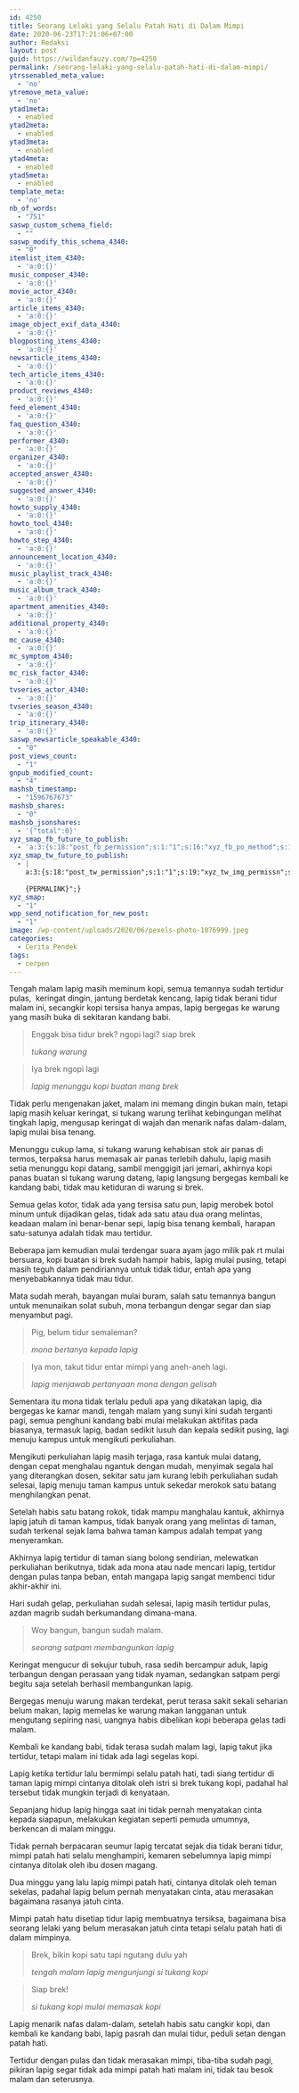 ```yaml
---
id: 4250
title: Seorang Lelaki yang Selalu Patah Hati di Dalam Mimpi
date: 2020-06-23T17:21:06+07:00
author: Redaksi
layout: post
guid: https://wildanfauzy.com/?p=4250
permalink: /seorang-lelaki-yang-selalu-patah-hati-di-dalam-mimpi/
ytrssenabled_meta_value:
  - 'no'
ytremove_meta_value:
  - 'no'
ytad1meta:
  - enabled
ytad2meta:
  - enabled
ytad3meta:
  - enabled
ytad4meta:
  - enabled
ytad5meta:
  - enabled
template_meta:
  - 'no'
nb_of_words:
  - "751"
saswp_custom_schema_field:
  - ""
saswp_modify_this_schema_4340:
  - "0"
itemlist_item_4340:
  - 'a:0:{}'
music_composer_4340:
  - 'a:0:{}'
movie_actor_4340:
  - 'a:0:{}'
article_items_4340:
  - 'a:0:{}'
image_object_exif_data_4340:
  - 'a:0:{}'
blogposting_items_4340:
  - 'a:0:{}'
newsarticle_items_4340:
  - 'a:0:{}'
tech_article_items_4340:
  - 'a:0:{}'
product_reviews_4340:
  - 'a:0:{}'
feed_element_4340:
  - 'a:0:{}'
faq_question_4340:
  - 'a:0:{}'
performer_4340:
  - 'a:0:{}'
organizer_4340:
  - 'a:0:{}'
accepted_answer_4340:
  - 'a:0:{}'
suggested_answer_4340:
  - 'a:0:{}'
howto_supply_4340:
  - 'a:0:{}'
howto_tool_4340:
  - 'a:0:{}'
howto_step_4340:
  - 'a:0:{}'
announcement_location_4340:
  - 'a:0:{}'
music_playlist_track_4340:
  - 'a:0:{}'
music_album_track_4340:
  - 'a:0:{}'
apartment_amenities_4340:
  - 'a:0:{}'
additional_property_4340:
  - 'a:0:{}'
mc_cause_4340:
  - 'a:0:{}'
mc_symptom_4340:
  - 'a:0:{}'
mc_risk_factor_4340:
  - 'a:0:{}'
tvseries_actor_4340:
  - 'a:0:{}'
tvseries_season_4340:
  - 'a:0:{}'
trip_itinerary_4340:
  - 'a:0:{}'
saswp_newsarticle_speakable_4340:
  - "0"
post_views_count:
  - "1"
gnpub_modified_count:
  - "4"
mashsb_timestamp:
  - "1596767673"
mashsb_shares:
  - "0"
mashsb_jsonshares:
  - '{"total":0}'
xyz_smap_fb_future_to_publish:
  - 'a:3:{s:18:"post_fb_permission";s:1:"1";s:16:"xyz_fb_po_method";s:1:"5";s:14:"xyz_fb_message";s:26:"{POST_TITLE}{POST_EXCERPT}";}'
xyz_smap_tw_future_to_publish:
  - |
    a:3:{s:18:"post_tw_permission";s:1:"1";s:19:"xyz_tw_img_permissn";s:1:"1";s:14:"xyz_tw_message";s:28:"{POST_TITLE}
    
    {PERMALINK}";}
xyz_smap:
  - "1"
wpp_send_notification_for_new_post:
  - "1"
image: /wp-content/uploads/2020/06/pexels-photo-1076999.jpeg
categories:
  - Cerita Pendek
tags:
  - cerpen
---
```

Tengah malam lapig masih meminum kopi, semua temannya sudah tertidur pulas,&nbsp; keringat dingin, jantung berdetak kencang, lapig tidak berani tidur malam ini, secangkir kopi tersisa hanya ampas, lapig bergegas ke warung yang masih buka di sekitaran kandang babi.

<blockquote class="wp-block-quote">
  <p>
    Enggak bisa tidur brek? ngopi lagi? siap brek
  </p>
  
  <cite>tukang warung</cite>
</blockquote>

<blockquote class="wp-block-quote">
  <p>
    Iya brek ngopi lagi
  </p>
  
  <cite>lapig menunggu kopi buatan mang brek</cite>
</blockquote>

Tidak perlu mengenakan jaket, malam ini memang dingin bukan main, tetapi lapig masih keluar keringat, si tukang warung terlihat kebingungan melihat tingkah lapig, mengusap keringat di wajah dan menarik nafas dalam-dalam, lapig mulai bisa tenang.

Menunggu cukup lama, si tukang warung kehabisan stok air panas di termos, terpaksa harus memasak air panas terlebih dahulu, lapig masih setia menunggu kopi datang, sambil menggigit jari jemari, akhirnya kopi panas buatan si tukang warung datang, lapig langsung bergegas kembali ke kandang babi, tidak mau ketiduran di warung si brek.

Semua gelas kotor, tidak ada yang tersisa satu pun, lapig merobek botol minum untuk dijadikan gelas, tidak ada satu atau dua orang melintas, keadaan malam ini benar-benar sepi, lapig bisa tenang kembali, harapan satu-satunya adalah tidak mau tertidur. 

Beberapa jam kemudian mulai terdengar suara ayam jago milik pak rt mulai bersuara, kopi buatan si brek sudah hampir habis, lapig mulai pusing, tetapi masih teguh dalam pendiriannya untuk tidak tidur, entah apa yang menyebabkannya tidak mau tidur.

Mata sudah merah, bayangan mulai buram, salah satu temannya bangun untuk menunaikan solat subuh, mona terbangun dengar segar dan siap menyambut pagi.

<blockquote class="wp-block-quote">
  <p>
    Pig, belum tidur semaleman?
  </p>
  
  <cite>mona bertanya kepada lapig </cite>
</blockquote>

<blockquote class="wp-block-quote">
  <p>
    Iya mon, takut tidur entar mimpi yang aneh-aneh lagi.
  </p>
  
  <cite>lapig menjawab pertanyaan mona dengan gelisah</cite>
</blockquote>

Sementara itu mona tidak terlalu peduli apa yang dikatakan lapig, dia bergegas ke kamar mandi, tengah malam yang sunyi kini sudah terganti pagi, semua penghuni kandang babi mulai melakukan aktifitas pada biasanya, termasuk lapig, badan sedikit lusuh dan kepala sedikit pusing, lagi menuju kampus untuk mengikuti perkuliahan.

Mengikuti perkuliahan lapig masih terjaga, rasa kantuk mulai datang, dengan cepat menghalau ngantuk dengan mudah, menyimak segala hal yang diterangkan dosen, sekitar satu jam kurang lebih perkuliahan sudah selesai, lapig menuju taman kampus untuk sekedar merokok satu batang menghilangkan penat.

Setelah habis satu batang rokok, tidak mampu manghalau kantuk, akhirnya lapig jatuh di taman kampus, tidak banyak orang yang melintas di taman, sudah terkenal sejak lama bahwa taman kampus adalah tempat yang menyeramkan.

Akhirnya lapig tertidur di taman siang bolong sendirian, melewatkan perkuliahan berikutnya, tidak ada mona atau nade mencari lapig, tertidur dengan pulas tanpa beban, entah mangapa lapig sangat membenci tidur akhir-akhir ini.

Hari sudah gelap, perkuliahan sudah selesai, lapig masih tertidur pulas, azdan magrib sudah berkumandang dimana-mana.

<blockquote class="wp-block-quote">
  <p>
    Woy bangun, bangun sudah malam.
  </p>
  
  <cite>seorang satpam membangunkan lapig</cite>
</blockquote>

Keringat mengucur di sekujur tubuh, rasa sedih bercampur aduk, lapig terbangun dengan perasaan yang tidak nyaman, sedangkan satpam pergi begitu saja setelah berhasil membangunkan lapig.

Bergegas menuju warung makan terdekat, perut terasa sakit sekali seharian belum makan, lapig memelas ke warung makan langganan untuk mengutang sepiring nasi, uangnya habis dibelikan kopi beberapa gelas tadi malam.

Kembali ke kandang babi, tidak terasa sudah malam lagi, lapig takut jika tertidur, tetapi malam ini tidak ada lagi segelas kopi.

Lapig ketika tertidur lalu bermimpi selalu patah hati, tadi siang tertidur di taman lapig mimpi cintanya ditolak oleh istri si brek tukang kopi, padahal hal tersebut tidak mungkin terjadi di kenyataan.

Sepanjang hidup lapig hingga saat ini tidak pernah menyatakan cinta kepada siapapun, melakukan kegiatan seperti pemuda umumnya, berkencan di malam minggu.

Tidak pernah berpacaran seumur lapig tercatat sejak dia tidak berani tidur, mimpi patah hati selalu menghampiri, kemaren sebelumnya lapig mimpi cintanya ditolak oleh ibu dosen magang.

Dua minggu yang lalu lapig mimpi patah hati, cintanya ditolak oleh teman sekelas, padahal lapig belum pernah menyatakan cinta, atau merasakan bagaimana rasanya jatuh cinta.

Mimpi patah hatu disetiap tidur lapig membuatnya tersiksa, bagaimana bisa seorang lelaki yang belum merasakan jatuh cinta tetapi selalu patah hati di dalam mimpinya.

<blockquote class="wp-block-quote">
  <p>
    Brek, bikin kopi satu tapi ngutang dulu yah
  </p>
  
  <cite>tengah malam lapig mengunjungi si tukang kopi</cite>
</blockquote>

<blockquote class="wp-block-quote">
  <p>
    Siap brek!
  </p>
  
  <cite>si tukang kopi mulai memasak kopi</cite>
</blockquote>

Lapig menarik nafas dalam-dalam, setelah habis satu cangkir kopi, dan kembali ke kandang babi, lapig pasrah dan mulai tidur, peduli setan dengan patah hati.

Tertidur dengan pulas dan tidak merasakan mimpi, tiba-tiba sudah pagi, pikiran lapig segar tidak ada mimpi patah hati malam ini, tidak tau besok malam dan seterusnya.